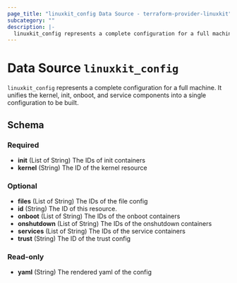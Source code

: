 ```yaml
---
page_title: "linuxkit_config Data Source - terraform-provider-linuxkit"
subcategory: ""
description: |-
  linuxkit_config represents a complete configuration for a full machine.  It unifies the kernel, init, onboot, and service components into a single configuration to be built.
---
```


# Data Source `linuxkit_config`

`linuxkit_config` represents a complete configuration for a full machine.  It unifies the kernel, init, onboot, and service components into a single configuration to be built.



## Schema

### Required

- **init** (List of String) The IDs of init containers
- **kernel** (String) The ID of the kernel resource

### Optional

- **files** (List of String) The IDs of the file config
- **id** (String) The ID of this resource.
- **onboot** (List of String) The IDs of the onboot containers
- **onshutdown** (List of String) The IDs of the onshutdown containers
- **services** (List of String) The IDs of the service containers
- **trust** (String) The ID of the trust config

### Read-only

- **yaml** (String) The rendered yaml of the config


